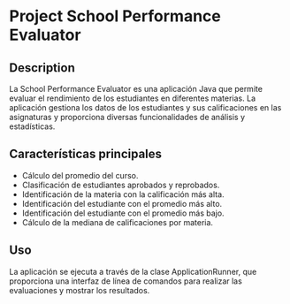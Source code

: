 # Project School Performance Evaluator
## Description
La School Performance Evaluator es una aplicación Java que permite evaluar el rendimiento de los estudiantes en diferentes materias. La aplicación gestiona los datos de los estudiantes y sus calificaciones en las asignaturas y proporciona diversas funcionalidades de análisis y estadísticas.

## Características principales
- Cálculo del promedio del curso.
- Clasificación de estudiantes aprobados y reprobados.
- Identificación de la materia con la calificación más alta.
- Identificación del estudiante con el promedio más alto.
- Identificación del estudiante con el promedio más bajo.
- Cálculo de la mediana de calificaciones por materia.

## Uso
La aplicación se ejecuta a través de la clase ApplicationRunner, que proporciona una interfaz de línea de comandos para realizar las evaluaciones y mostrar los resultados.
